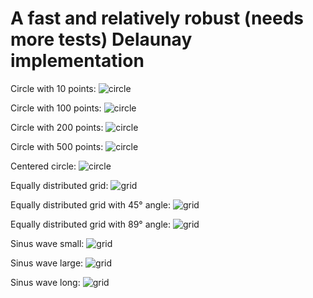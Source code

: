 
# A fast and relatively robust (needs more tests) Delaunay implementation

Circle with 10 points:
![circle](https://github.com/MauriceGit/FastDelaunayImages/blob/master/Screenshots/circle_10.png "circle with 10 points")

Circle with 100 points:
![circle](https://github.com/MauriceGit/FastDelaunayImages/blob/master/Screenshots/circle_100.png "circle with 100 points")

Circle with 200 points:
![circle](https://github.com/MauriceGit/FastDelaunayImages/blob/master/Screenshots/circle_200.png "circle with 200 points")

Circle with 500 points:
![circle](https://github.com/MauriceGit/FastDelaunayImages/blob/master/Screenshots/circle_500.png "circle with 500 points")

Centered circle:
![circle](https://github.com/MauriceGit/FastDelaunayImages/blob/master/Screenshots/circle_centered.png "centered circle")

Equally distributed grid:
![grid](https://github.com/MauriceGit/FastDelaunayImages/blob/master/Screenshots/grid_equal.png "equally distributed grid")

Equally distributed grid with 45° angle:
![grid](https://github.com/MauriceGit/FastDelaunayImages/blob/master/Screenshots/grid_tilted_45.png "Equally distributed grid with 45° angle")

Equally distributed grid with 89° angle:
![grid](https://github.com/MauriceGit/FastDelaunayImages/blob/master/Screenshots/grid_tilted_89.png "Equally distributed grid with 89° angle")

Sinus wave small:
![grid](https://github.com/MauriceGit/FastDelaunayImages/blob/master/Screenshots/sinus_wave_small.png "Sinus wave small")

Sinus wave large:
![grid](https://github.com/MauriceGit/FastDelaunayImages/blob/master/Screenshots/sinus_large.png "Sinus wave large")

Sinus wave long:
![grid](https://github.com/MauriceGit/FastDelaunayImages/blob/master/Screenshots/sinus_long.png "Sinus wave long")
